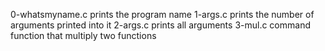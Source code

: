 0-whatsmyname.c prints the program name
1-args.c prints the number of arguments printed into it
2-args.c prints all arguments
3-mul.c command function that multiply two functions
